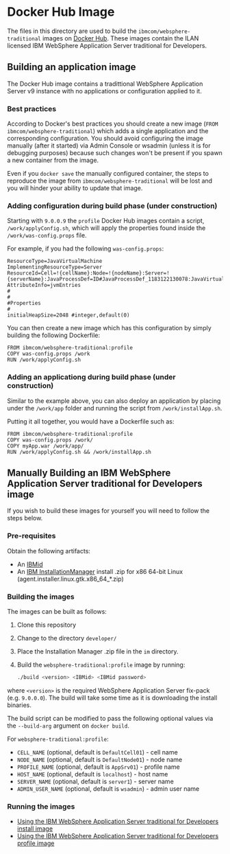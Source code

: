 # Docker Hub Image

The files in this directory are used to build the `ibmcom/websphere-traditional` images on [Docker Hub](https://hub.docker.com/r/ibmcom/websphere-traditional/). These images contain the ILAN licensed IBM WebSphere Application Server traditional for Developers.

## Building an application image 

The Docker Hub image contains a tradittional WebSphere Application Server v9 instance with no applications or configuration applied to it.

### Best practices
According to Docker's best practices you should create a new image (`FROM ibmcom/websphere-traditional`) which adds a single application and the corresponding configuration.   You should avoid configuring the image manually (after it started) via Admin Console or wsadmin (unless it is for debugging purposes) because such changes won't be present if you spawn a new container from the image.  

Even if you `docker save` the manually configured container, the steps to reproduce the image from `ibmcom/websphere-traditional` will be lost and you will hinder your ability to update that image.

### Adding configuration during build phase (under construction)

Starting with `9.0.0.9` the `profile` Docker Hub images contain a script, `/work/applyConfig.sh`, which will apply the properties found inside the `/work/was-config.props` file.  

For example, if you had the following `was-config.props`:

```
ResourceType=JavaVirtualMachine
ImplementingResourceType=Server
ResourceId=Cell=!{cellName}:Node=!{nodeName}:Server=!{serverName}:JavaProcessDef=ID#JavaProcessDef_1183122130078:JavaVirtualMachine=ID#JavaVirtualMachine_1183122130078
AttributeInfo=jvmEntries
#
#
#Properties
#
initialHeapSize=2048 #integer,default(0)
```

You can then create a new image which has this configuration by simply building the following Dockerfile:

```
FROM ibmcom/websphere-traditional:profile
COPY was-config.props /work
RUN /work/applyConfig.sh
```

### Adding an applicationg during build phase (under construction)

Similar to the example above, you can also deploy an application by placing under the `/work/app` folder and running the script from `/work/installApp.sh`.  

Putting it all together, you would have a Dockerfile such as:

```
FROM ibmcom/websphere-traditional:profile
COPY was-config.props /work/
COPY myApp.war /work/app/
RUN /work/applyConfig.sh && /work/installApp.sh 
```

## Manually Building an IBM WebSphere Application Server traditional for Developers image

If you wish to build these images for yourself you will need to follow the steps below.

### Pre-requisites

Obtain the following artifacts:
* An [IBMid](http://www.ibm.com/account/us-en/signup/register.html)
* An [IBM InstallationManager](http://www-01.ibm.com/support/docview.wss?uid=swg27025142) install .zip for x86 64-bit Linux (agent.installer.linux.gtk.x86_64_*.zip)

### Building the images

The images can be built as follows:

1. Clone this repository
2. Change to the directory `developer/`
3. Place the Installation Manager .zip file in the `im` directory.
4. Build the `websphere-traditional:profile` image by running:

    ```bash
    ./build <version> <IBMid> <IBMid password>
    ```
  where `<version>` is the required WebSphere Application Server fix-pack (e.g. `9.0.0.0`). The build will take some time as it is downloading the install binaries.

The build script can be modified to pass the following optional values via the `--build-arg` argument on `docker build`.

For `websphere-traditional:profile`:
* `CELL_NAME` (optional, default is `DefaultCell01`) - cell name
* `NODE_NAME` (optional, default is `DefaultNode01`) - node name
* `PROFILE_NAME` (optional, default is `AppSrv01`) - profile name
* `HOST_NAME` (optional, default is `localhost`) - host name
* `SERVER_NAME` (optional, default is `server1`) - server name
* `ADMIN_USER_NAME` (optional, default is `wsadmin`) - admin user name

### Running the images

* [Using the IBM WebSphere Application Server traditional for Developers install image](Run-install-image.md)
* [Using the IBM WebSphere Application Server traditional for Developers profile image](Run-profile-image.md)

